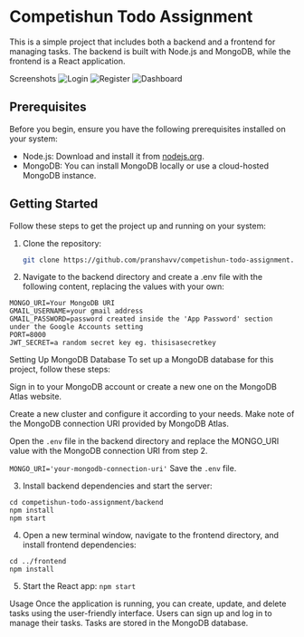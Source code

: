 # Competishun Todo Assignment

This is a simple project that includes both a backend and a frontend for managing tasks. The backend is built with Node.js and MongoDB, while the frontend is a React application.

Screenshots
![Login](https://example.com/images/dashboard-screenshot.png)
![Register](https://example.com/images/dashboard-screenshot.png)
![Dashboard](../competishun-todo-assignment/frontend/src/images/todoimg%20(2).png)


## Prerequisites

Before you begin, ensure you have the following prerequisites installed on your system:

- Node.js: Download and install it from [nodejs.org](https://nodejs.org/).
- MongoDB: You can install MongoDB locally or use a cloud-hosted MongoDB instance.

## Getting Started

Follow these steps to get the project up and running on your system:

1. Clone the repository:

   ```bash
   git clone https://github.com/pranshavv/competishun-todo-assignment.git

2. Navigate to the backend directory and create a .env file with the following content, replacing the values with your own:

```
MONGO_URI=Your MongoDB URI
GMAIL_USERNAME=your gmail address 
GMAIL_PASSWORD=password created inside the 'App Password' section under the Google Accounts setting
PORT=8000
JWT_SECRET=a random secret key eg. thisisasecretkey
```

Setting Up MongoDB Database
To set up a MongoDB database for this project, follow these steps:

Sign in to your MongoDB account or create a new one on the MongoDB Atlas website.

Create a new cluster and configure it according to your needs. Make note of the MongoDB connection URI provided by MongoDB Atlas.

Open the ```.env``` file in the backend directory and replace the MONGO_URI value with the MongoDB connection URI from step 2.

```MONGO_URI='your-mongodb-connection-uri'```
Save the ```.env``` file.

3. Install backend dependencies and start the server:

```
cd competishun-todo-assignment/backend
npm install
npm start
```

4. Open a new terminal window, navigate to the frontend directory, and install frontend dependencies:
```
cd ../frontend
npm install
```
5. Start the React app:
```npm start```

Usage
Once the application is running, you can create, update, and delete tasks using the user-friendly interface.
Users can sign up and log in to manage their tasks.
Tasks are stored in the MongoDB database.

